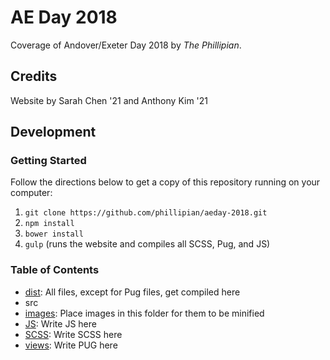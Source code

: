 # AE Day 2018
Coverage of Andover/Exeter Day 2018 by *The Phillipian*.

## Credits
Website by Sarah Chen '21 and Anthony Kim '21

## Development

### Getting Started
Follow the directions below to get a copy of this repository running on your computer:

1.  `git clone https://github.com/phillipian/aeday-2018.git`
2.  `npm install`
3.  `bower install`
4.  `gulp` (runs the website and compiles all SCSS, Pug, and JS)

### Table of Contents
*   [dist](./dist): All files, except for Pug files, get compiled here
*   src
  * [images](./src/images): Place images in this folder for them to be minified
  * [JS](./src/JS): Write JS here
  * [SCSS](./src/SCSS): Write SCSS here
  * [views](./src/views): Write PUG here
